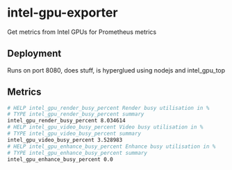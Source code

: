 # intel-gpu-exporter

Get metrics from Intel GPUs for Prometheus metrics

## Deployment

Runs on port 8080, does stuff, is hyperglued using nodejs and intel_gpu_top

## Metrics

```bash
# HELP intel_gpu_render_busy_percent Render busy utilisation in %
# TYPE intel_gpu_render_busy_percent summary
intel_gpu_render_busy_percent 8.034614
# HELP intel_gpu_video_busy_percent Video busy utilisation in %
# TYPE intel_gpu_video_busy_percent summary
intel_gpu_video_busy_percent 3.528983
# HELP intel_gpu_enhance_busy_percent Enhance busy utilisation in %
# TYPE intel_gpu_enhance_busy_percent summary
intel_gpu_enhance_busy_percent 0.0
```
